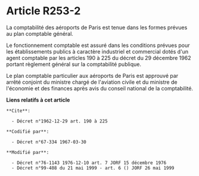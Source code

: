 # Article R253-2

La comptabilité des aéroports de Paris est tenue dans les formes prévues au plan comptable général.

Le fonctionnement comptable est assuré dans les conditions prévues pour les établissements publics à caractère industriel et
commercial dotés d'un agent comptable par les articles 190 à 225 du décret du 29 décembre 1962 portant règlement général sur
la comptabilité publique.

Le plan comptable particulier aux aéroports de Paris est approuvé par arrêté conjoint du ministre chargé de l'aviation civile
et du ministre de l'économie et des finances après avis du conseil national de la comptabilité.

**Liens relatifs à cet article**

	**Cite**:

	  - Décret n°1962-12-29 art. 190 à 225

	**Codifié par**:

	  - Décret n°67-334 1967-03-30

	**Modifié par**:

	  - Décret n°76-1143 1976-12-10 art. 7 JORF 15 décembre 1976
	  - Décret n°99-408 du 21 mai 1999 - art. 6 () JORF 26 mai 1999
